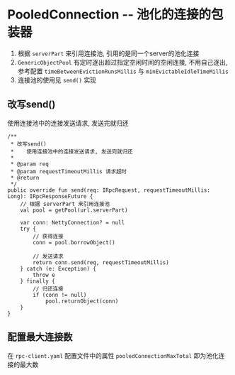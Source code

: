 # PooledConnection -- 池化的连接的包装器

1. 根据 `serverPart` 来引用连接池, 引用的是同一个server的池化连接
2. `GenericObjectPool` 有定时逐出超过指定空闲时间的空闲连接, 不用自己逐出, 参考配置 `timeBetweenEvictionRunsMillis` 与 `minEvictableIdleTimeMillis`
3. 连接池的使用见 `send()` 实现

## 改写send()

使用连接池中的连接发送请求, 发送完就归还

```
/**
 * 改写send()
 *    使用连接池中的连接发送请求, 发送完就归还
 *
 * @param req
 * @param requestTimeoutMillis 请求超时
 * @return
 */
public override fun send(req: IRpcRequest, requestTimeoutMillis: Long): IRpcResponseFuture {
    // 根据 serverPart 来引用连接池
    val pool = getPool(url.serverPart)

    var conn: NettyConnection? = null
    try {
        // 获得连接
        conn = pool.borrowObject()

        // 发送请求
        return conn.send(req, requestTimeoutMillis)
    } catch (e: Exception) {
        throw e
    } finally {
        // 归还连接
        if (conn != null)
            pool.returnObject(conn)
    }
}
```

## 配置最大连接数

在 `rpc-client.yaml` 配置文件中的属性 `pooledConnectionMaxTotal` 即为池化连接的最大数